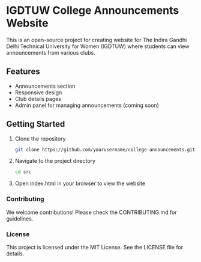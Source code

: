 # IGDTUW College Announcements Website

This is an open-source project for creating website for The Indira Gandhi Delhi Technical University for Women (IGDTUW) where students can view announcements from various clubs.

## Features
- Announcements section
- Responsive design
- Club details pages
- Admin panel for managing announcements (coming soon)

## Getting Started
1. Clone the repository
   ```bash
   git clone https://github.com/yourusername/college-announcements.git
2. Navigate to the project directory
    ```bash
    cd src
3. Open index.html in your browser to view the website

### Contributing
We welcome contributions! Please check the CONTRIBUTING.md for guidelines.


### License
This project is licensed under the MIT License. See the LICENSE file for details.